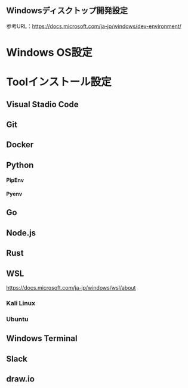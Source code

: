 Windowsディスクトップ開発設定
-----------------------------------

参考URL：https://docs.microsoft.com/ja-jp/windows/dev-environment/

# Windows OS設定

# Toolインストール設定

## Visual Stadio Code

## Git

## Docker

## Python

#### PipEnv

#### Pyenv

## Go

## Node.js

## Rust

## WSL 
https://docs.microsoft.com/ja-jp/windows/wsl/about

### Kali Linux

### Ubuntu


## Windows Terminal

## Slack

## draw.io

